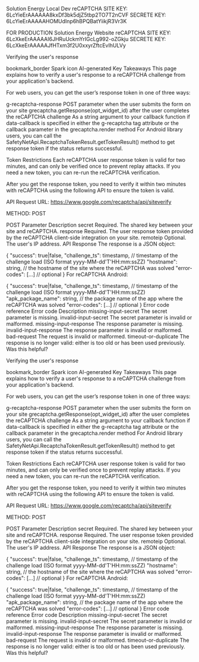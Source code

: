 Solution Energy Local Dev reCAPTCHA
SITE KEY: 6LcYieErAAAAAA8kxDf3bk5djZ5tbp2TO7T2nCVF
SECRETE KEY: 6LcYieErAAAAAHOMUdInp6hBPQBatYiikjR3Vr3K

FOR PRODUCTION
Solution Energy Website reCAPTCHA
SITE KEY: 6LcXkeErAAAAAI6JHRuUckmYrIGcLg992-oZGkju
SECRETE KEY: 6LcXkeErAAAAAJfHTxm3f2U0xxyrZftcEvIhULVy





Verifying the user's response

bookmark_border
Spark icon
AI-generated Key Takeaways
This page explains how to verify a user's response to a reCAPTCHA challenge from your application's backend.

For web users, you can get the user’s response token in one of three ways:

g-recaptcha-response POST parameter when the user submits the form on your site
grecaptcha.getResponse(opt_widget_id) after the user completes the reCAPTCHA challenge
As a string argument to your callback function if data-callback is specified in either the g-recaptcha tag attribute or the callback parameter in the grecaptcha.render method
For Android library users, you can call the SafetyNetApi.RecaptchaTokenResult.getTokenResult() method to get response token if the status returns successful.

Token Restrictions
Each reCAPTCHA user response token is valid for two minutes, and can only be verified once to prevent replay attacks. If you need a new token, you can re-run the reCAPTCHA verification.

After you get the response token, you need to verify it within two minutes with reCAPTCHA using the following API to ensure the token is valid.

API Request
URL: https://www.google.com/recaptcha/api/siteverify

METHOD: POST

POST Parameter	Description
secret	Required. The shared key between your site and reCAPTCHA.
response	Required. The user response token provided by the reCAPTCHA client-side integration on your site.
remoteip	Optional. The user's IP address.
API Response
The response is a JSON object:


{
  "success": true|false,
  "challenge_ts": timestamp,  // timestamp of the challenge load (ISO format yyyy-MM-dd'T'HH:mm:ssZZ)
  "hostname": string,         // the hostname of the site where the reCAPTCHA was solved
  "error-codes": [...]        // optional
}
For reCAPTCHA Android:


{
  "success": true|false,
  "challenge_ts": timestamp,  // timestamp of the challenge load (ISO format yyyy-MM-dd'T'HH:mm:ssZZ)
  "apk_package_name": string, // the package name of the app where the reCAPTCHA was solved
  "error-codes": [...]        // optional
}
Error code reference
Error code	Description
missing-input-secret	The secret parameter is missing.
invalid-input-secret	The secret parameter is invalid or malformed.
missing-input-response	The response parameter is missing.
invalid-input-response	The response parameter is invalid or malformed.
bad-request	The request is invalid or malformed.
timeout-or-duplicate	The response is no longer valid: either is too old or has been used previously.
Was this helpful?





Verifying the user's response

bookmark_border
Spark icon
AI-generated Key Takeaways
This page explains how to verify a user's response to a reCAPTCHA challenge from your application's backend.

For web users, you can get the user’s response token in one of three ways:

g-recaptcha-response POST parameter when the user submits the form on your site
grecaptcha.getResponse(opt_widget_id) after the user completes the reCAPTCHA challenge
As a string argument to your callback function if data-callback is specified in either the g-recaptcha tag attribute or the callback parameter in the grecaptcha.render method
For Android library users, you can call the SafetyNetApi.RecaptchaTokenResult.getTokenResult() method to get response token if the status returns successful.

Token Restrictions
Each reCAPTCHA user response token is valid for two minutes, and can only be verified once to prevent replay attacks. If you need a new token, you can re-run the reCAPTCHA verification.

After you get the response token, you need to verify it within two minutes with reCAPTCHA using the following API to ensure the token is valid.

API Request
URL: https://www.google.com/recaptcha/api/siteverify

METHOD: POST

POST Parameter	Description
secret	Required. The shared key between your site and reCAPTCHA.
response	Required. The user response token provided by the reCAPTCHA client-side integration on your site.
remoteip	Optional. The user's IP address.
API Response
The response is a JSON object:


{
  "success": true|false,
  "challenge_ts": timestamp,  // timestamp of the challenge load (ISO format yyyy-MM-dd'T'HH:mm:ssZZ)
  "hostname": string,         // the hostname of the site where the reCAPTCHA was solved
  "error-codes": [...]        // optional
}
For reCAPTCHA Android:


{
  "success": true|false,
  "challenge_ts": timestamp,  // timestamp of the challenge load (ISO format yyyy-MM-dd'T'HH:mm:ssZZ)
  "apk_package_name": string, // the package name of the app where the reCAPTCHA was solved
  "error-codes": [...]        // optional
}
Error code reference
Error code	Description
missing-input-secret	The secret parameter is missing.
invalid-input-secret	The secret parameter is invalid or malformed.
missing-input-response	The response parameter is missing.
invalid-input-response	The response parameter is invalid or malformed.
bad-request	The request is invalid or malformed.
timeout-or-duplicate	The response is no longer valid: either is too old or has been used previously.
Was this helpful?